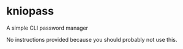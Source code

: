 # kniopass
A simple CLI password manager

No instructions provided because you should probably not use this.
